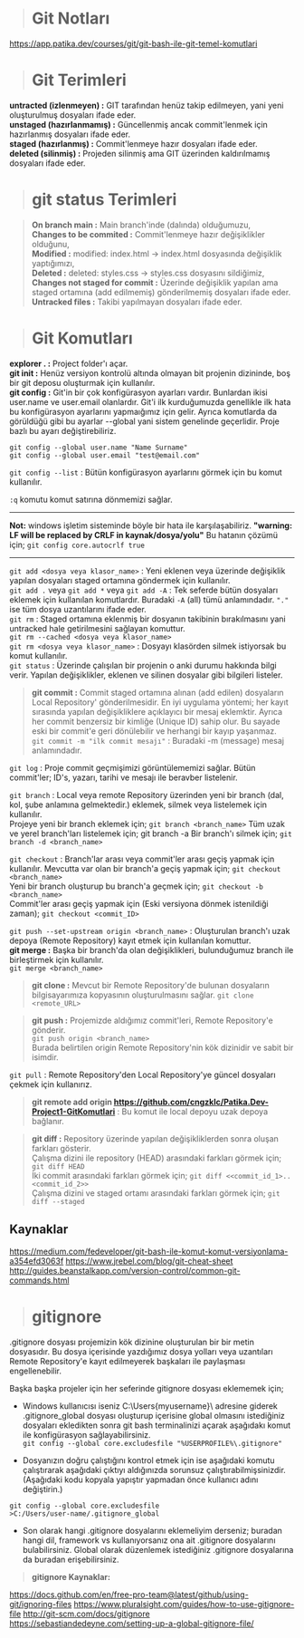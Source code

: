 ># Git Notları 
https://app.patika.dev/courses/git/git-bash-ile-git-temel-komutlari

># Git Terimleri 
**untracted (izlenmeyen)   :** GIT tarafından henüz takip edilmeyen, yani yeni oluşturulmuş dosyaları ifade eder.   
**unstaged (hazırlanmamış) :** Güncellenmiş ancak commit'lenmek için hazırlanmış dosyaları ifade eder.  
**staged (hazırlanmış)     :** Commit'lenmeye hazır dosyaları ifade eder.   
**deleted (silinmiş)       :** Projeden silinmiş ama GIT üzerinden kaldırılmamış dosyaları ifade eder.

># git status Terimleri 

>**On branch main                :** Main branch'inde (dalında) olduğumuzu,  
**Changes to be commited        :** Commit'lenmeye hazır değişiklikler olduğunu,    
**Modified                      :** modified: index.html -> index.html dosyasında değişiklik yaptığımızı,   
**Deleted                       :** deleted: styles.css -> styles.css dosyasını sildiğimiz,     
**Changes not staged for commit :** Üzerinde değişiklik yapılan ama staged ortamına (add edilmemiş) gönderilmemiş dosyaları ifade eder.     
**Untracked files               :**  Takibi yapılmayan dosyaları ifade eder. 

># Git Komutları
**explorer .               :** Project folder'ı açar.   
**git init                 :** Henüz versiyon kontrolü altında olmayan bit projenin dizininde, boş bir git deposu oluşturmak için kullanılır.   
**git config               :** Git'in bir çok konfigürasyon ayarları vardır. Bunlardan ikisi user.name ve user.email olanlardır. Git'i ilk kurduğumuzda genellikle ilk hata bu konfigürasyon ayarlarını yapmaığımız için gelir. Ayrıca komutlarda da görüldüğü gibi bu ayarlar --global yani sistem genelinde geçerlidir. Proje bazlı bu ayarı değiştirebiliriz.

```
git config --global user.name "Name Surname"
git config --global user.email "test@email.com"
```

`git config --list`        : Bütün konfigürasyon ayarlarını görmek için bu komut kullanılır.

` :q ` komutu komut satırına dönmemizi sağlar. 

---
**Not:** windows işletim sisteminde böyle bir hata ile karşılaşabiliriz. **"warning: LF will be replaced by CRLF in kaynak/dosya/yolu"**
Bu hatanın çözümü için; `git config core.autocrlf true`

---

`git add <dosya veya klasor_name>`          : Yeni eklenen veya üzerinde değişiklik yapılan dosyaları staged ortamına göndermek için kullanılır.    
`git add .` veya `git add *` veya `git add -A`  : Tek seferde bütün dosyaları eklemek için kullanılan komutlardır. Buradaki `-A` (all) tümü anlamındadır. `"."` ise tüm dosya uzantılarını ifade eder.  
`git rm`                   : Staged ortamına eklenmiş bir dosyanın takibinin bırakılmasını yani untracked hale getirilmesini sağlayan komuttur.     
`git rm --cached <dosya veya klasor_name>`  
`git rm <dosya veya klasor_name>` : Dosyayı klasörden silmek istiyorsak bu komut kullanılır.    
`git status`               : Üzerinde çalışılan bir projenin o anki durumu hakkında bilgi verir. Yapılan değişiklikler, eklenen ve silinen dosyalar gibi bilgileri listeler.

>**git commit               :** Commit staged ortamına alınan (add edilen) dosyaların Local Repository' gönderilmesidir. En iyi uygulama yöntemi; her kayıt sırasında yapılan değişikliklere açıklayıcı bir mesaj eklemktir. Ayrıca her commit benzersiz bir kimliğe (Unique ID) sahip olur. Bu sayade eski bir commit'e geri dönülebilir ve herhangi bir kayıp yaşanmaz.   
`git commit -m "ilk commit mesajı"` : Buradaki -m (message) mesaj anlamındadır.

`git log`                  : Proje commit geçmişimizi görüntülememizi sağlar. Bütün commit'ler; ID's, yazarı, tarihi ve mesajı ile beravber listelenir.

`git branch`               : Local veya remote Repository üzerinden yeni bir branch (dal, kol, şube anlamına gelmektedir.) eklemek, silmek veya listelemek için kullanılır.   
Projeye yeni bir branch eklemek için; `git branch <branch_name>`
Tüm uzak ve yerel branch'ları listelemek için; git branch -a
Bir branch'ı silmek için; `git branch -d <branch_name>`

`git checkout`            : Branch'lar arası veya commit'ler arası geçiş yapmak için kullanılır. 
Mevcutta var olan bir branch'a geçiş yapmak için; `git checkout <branch_name>`  
Yeni bir branch oluşturup bu branch'a geçmek için; `git checkout -b <branch_name>`  
Commit'ler arası geçiş yapmak için (Eski versiyona dönmek istenildiği zaman); `git checkout <commit_ID>`

`git push --set-upstream origin <branch_name>` : Oluşturulan branch'ı uzak depoya (Remote Repository) kayıt etmek için kullanılan komuttur.   
**git merge                :** Başka bir branch'da olan değişiklikleri, bulunduğumuz branch ile birleştirmek için kullanılır.   
`git merge <branch_name>`

>**git clone                :** Mevcut bir Remote Repository'de bulunan dosyaların bilgisayarımıza kopyasının oluşturulmasını sağlar.
`git clone <remote_URL>`

>**git push                 :** Projemizde aldığımız commit'leri, Remote Repository'e gönderir.  
`git push origin <branch_name>`     
>Burada belirtilen origin Remote Repository'nin kök dizinidir ve sabit bir isimdir. 

`git pull`                 : Remote Repository'den Local Repository'ye güncel dosyaları çekmek için kullanırız.

>**git remote add origin https://github.com/cngzklc/Patika.Dev-Project1-GitKomutlari** : Bu komut ile local depoyu uzak depoya bağlanır.

>**git diff                 :** Repository üzerinde yapılan değişikliklerden sonra oluşan farkları gösterir.     
Çalışma dizini ile repository (HEAD) arasındaki farkları görmek için; `git diff HEAD`   
İki commit arasındaki farkları görmek için; `git diff <<commit_id_1>..<commit_id_2>>`   
Çalışma dizini ve staged ortamı arasındaki farkları görmek için; `git diff --staged`

## Kaynaklar

https://medium.com/fedeveloper/git-bash-ile-komut-komut-versiyonlama-a354efd3063f
https://www.jrebel.com/blog/git-cheat-sheet
http://guides.beanstalkapp.com/version-control/common-git-commands.html

># gitignore

.gitignore dosyası projemizin kök dizinine oluşturulan bir bir metin dosyasıdır. Bu dosya içerisinde yazdığımız dosya yolları veya uzantıları Remote Repository'e kayıt edilmeyerek başkaları ile paylaşması engellenebilir.

Başka başka projeler için her seferinde gitignore dosyası eklememek için;   
* Windows kullanıcısı iseniz C:\Users\{myusername}\ adresine giderek .gitignore_global dosyası oluşturup içerisine global olmasını istediğiniz dosyaları ekledikten sonra git bash terminalinizi açarak aşağıdakı komut ile konfigürasyon sağlayabilirsiniz.    
`git config --global core.excludesfile "%USERPROFILE%\.gitignore"`

* Dosyanızın doğru çalıştığını kontrol etmek için ise aşağıdaki komutu çalıştırarak aşağıdaki çıktıyı aldığınızda sorunsuz çalıştırabilmişsinizdir. (Aşağıdaki kodu kopyala yapıştır yapmadan önce kullanıcı adını değiştirin.)     

`git config --global core.excludesfile`     
`>C:/Users/user-name/.gitignore_global` 

* Son olarak hangi .gitignore dosyalarını eklemeliyim derseniz; buradan hangi dil, framework vs kullanıyorsanız ona ait .gitignore dosyalarını bulabilirsiniz. Global olarak düzenlemek istediğiniz .gitignore dosyalarına da buradan erişebilirsiniz.

>**gitignore Kaynaklar:**

https://docs.github.com/en/free-pro-team@latest/github/using-git/ignoring-files
https://www.pluralsight.com/guides/how-to-use-gitignore-file
http://git-scm.com/docs/gitignore
https://sebastiandedeyne.com/setting-up-a-global-gitignore-file/

